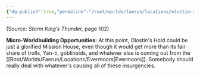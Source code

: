 ```yaml
---
{"dg-publish":true,"permalink":"/root/worlds/faerun/locations/olostin-s-hold/"}
---
```




(Source: *Storm King’s Thunder,* page 102)

**Micro-Worldbuilding Opportunities:** At this point, Olostin's Hold could be just a glorified Mission House, even though it would get more than its fair share of trolls, Yan-ti, goblinoids, and whatever else is coming out from the [[Root/Worlds/Faerun/Locations/Evermoors\|Evermoors]]. Somebody should really deal with whatever's causing all of these insurgencies.
